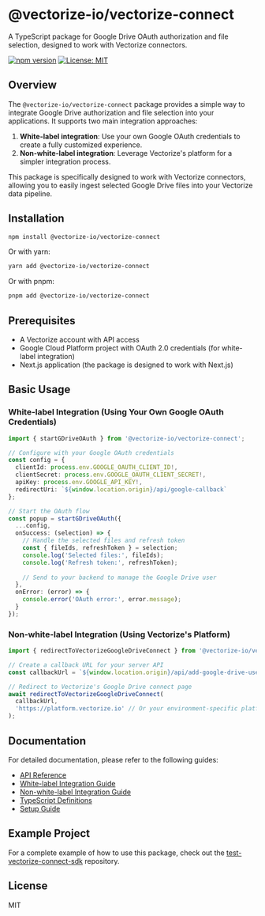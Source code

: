 # @vectorize-io/vectorize-connect

A TypeScript package for Google Drive OAuth authorization and file selection, designed to work with Vectorize connectors.

[![npm version](https://img.shields.io/npm/v/@vectorize-io/vectorize-connect.svg)](https://www.npmjs.com/package/@vectorize-io/vectorize-connect)
[![License: MIT](https://img.shields.io/badge/License-MIT-blue.svg)](https://opensource.org/licenses/MIT)

## Overview

The `@vectorize-io/vectorize-connect` package provides a simple way to integrate Google Drive authorization and file selection into your applications. It supports two main integration approaches:

1. **White-label integration**: Use your own Google OAuth credentials to create a fully customized experience.
2. **Non-white-label integration**: Leverage Vectorize's platform for a simpler integration process.

This package is specifically designed to work with Vectorize connectors, allowing you to easily ingest selected Google Drive files into your Vectorize data pipeline.

## Installation

```bash
npm install @vectorize-io/vectorize-connect
```

Or with yarn:

```bash
yarn add @vectorize-io/vectorize-connect
```

Or with pnpm:

```bash
pnpm add @vectorize-io/vectorize-connect
```

## Prerequisites

- A Vectorize account with API access
- Google Cloud Platform project with OAuth 2.0 credentials (for white-label integration)
- Next.js application (the package is designed to work with Next.js)

## Basic Usage

### White-label Integration (Using Your Own Google OAuth Credentials)

```typescript
import { startGDriveOAuth } from '@vectorize-io/vectorize-connect';

// Configure with your Google OAuth credentials
const config = {
  clientId: process.env.GOOGLE_OAUTH_CLIENT_ID!,
  clientSecret: process.env.GOOGLE_OAUTH_CLIENT_SECRET!,
  apiKey: process.env.GOOGLE_API_KEY!,
  redirectUri: `${window.location.origin}/api/google-callback`
};

// Start the OAuth flow
const popup = startGDriveOAuth({
  ...config,
  onSuccess: (selection) => {
    // Handle the selected files and refresh token
    const { fileIds, refreshToken } = selection;
    console.log('Selected files:', fileIds);
    console.log('Refresh token:', refreshToken);
    
    // Send to your backend to manage the Google Drive user
  },
  onError: (error) => {
    console.error('OAuth error:', error.message);
  }
});
```

### Non-white-label Integration (Using Vectorize's Platform)

```typescript
import { redirectToVectorizeGoogleDriveConnect } from '@vectorize-io/vectorize-connect';

// Create a callback URL for your server API
const callbackUrl = `${window.location.origin}/api/add-google-drive-user/${connectorId}`;

// Redirect to Vectorize's Google Drive connect page
await redirectToVectorizeGoogleDriveConnect(
  callbackUrl,
  'https://platform.vectorize.io' // Or your environment-specific platform URL
);
```

## Documentation

For detailed documentation, please refer to the following guides:

- [API Reference](./docs/API.md)
- [White-label Integration Guide](./docs/white-label-guide.md)
- [Non-white-label Integration Guide](./docs/non-white-label-guide.md)
- [TypeScript Definitions](./docs/types.md)
- [Setup Guide](./docs/setup.md)

## Example Project

For a complete example of how to use this package, check out the [test-vectorize-connect-sdk](https://github.com/vectorize-io/test-vectorize-connect-sdk) repository.

## License

MIT
